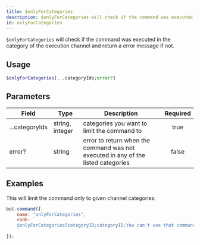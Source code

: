 ```yaml
---
title: $onlyForCategories
description: $onlyForCategories will check if the command was executed in the category of the execution channel and return a error message if not.
id: onlyForCategories
---
```


`$onlyForCategories` will check if the command was executed in the category of the execution channel and return a error message if not.

## Usage

```php
$onlyForCategories[...categoryIds;error?]
```

## Parameters

| Field          | Type            | Description                                                                       | Required |
|----------------|-----------------|-----------------------------------------------------------------------------------|:--------:|
| ...categoryIds | string, integer | categories you want to limit the command to                                       |   true   |
| error?         | string          | error to return when the command was not executed in any of the listed categories |  false   |

## Examples

This will limit the command only to given channel categories:

```javascript
bot.command({
    name: "onlyForCategories",
    code: `
    $onlyForCategories[categoryID;categoryID;You can't use that command here!]
    `
});
```